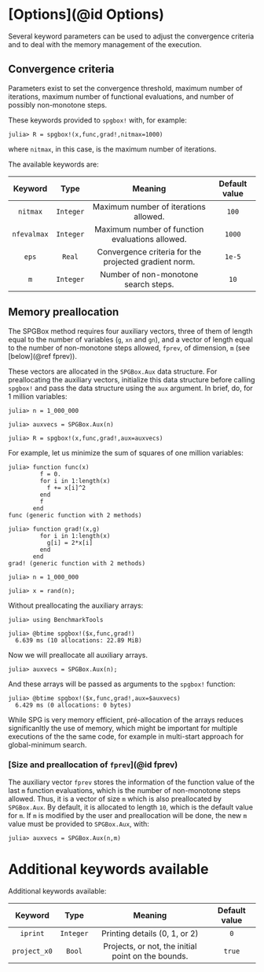 # [Options](@id Options)

Several keyword parameters can be used to adjust the convergence
criteria and to deal with the memory management of the execution.  

## Convergence criteria

Parameters exist to set the convergence threshold, maximum number of
iterations, maximum number of functional evaluations, and number of
possibly non-monotone steps.

These keywords provided to `spgbox!` with, for example:

```jldoctest
julia> R = spgbox!(x,func,grad!,nitmax=1000)

```

where `nitmax`, in this case, is the maximum number of iterations.

The available keywords are:

| Keyword       | Type          |Meaning        | Default value  |
|:-------------:|:-------------:|:-------------:|:--------------:|
| `nitmax`      | `Integer` | Maximum number of iterations allowed. | `100` |
| `nfevalmax`   | `Integer` | Maximum number of function evaluations allowed. | `1000` |
| `eps`         | `Real` | Convergence criteria for the projected gradient norm. | `1e-5` |
| `m`           | `Integer` | Number of non-monotone search steps.  | `10` |

## Memory preallocation

The SPGBox method requires four auxiliary vectors, three of them of
length equal to the number of variables (`g`, `xn` and `gn`), 
and a vector of length equal to
the number of non-monotone steps allowed, `fprev`, of dimension, `m` 
(see [below](@ref fprev)). 

These vectors are allocated in the `SPGBox.Aux` data structure. For
preallocating the auxiliary vectors, initialize this data structure
before calling `spgbox!` and pass the data structure using the
`aux` argument. In brief, do, for 1 million variables:

```jldoctest
julia> n = 1_000_000

julia> auxvecs = SPGBox.Aux(n)

julia> R = spgbox!(x,func,grad!,aux=auxvecs)

```

For example, let us minimize the sum of squares of one million variables:

```jldoctest
julia> function func(x)
         f = 0.
         for i in 1:length(x)
           f += x[i]^2
         end
         f
       end
func (generic function with 2 methods)

julia> function grad!(x,g)
         for i in 1:length(x)
           g[i] = 2*x[i]
         end
       end
grad! (generic function with 2 methods)

julia> n = 1_000_000

julia> x = rand(n);

```

Without preallocating the auxiliary arrays:

```jldoctest
julia> using BenchmarkTools

julia> @btime spgbox!($x,func,grad!)
  6.639 ms (10 allocations: 22.89 MiB)

```

Now we will preallocate all auxiliary arrays. 

```jldoctest
julia> auxvecs = SPGBox.Aux(n);

```
And these arrays will be passed as arguments to the `spgbox!` function:

```jldoctest
julia> @btime spgbox!($x,func,grad!,aux=$auxvecs)
  6.429 ms (0 allocations: 0 bytes)

```

While SPG is very memory efficient, pré-allocation of the arrays reduces
significanltly the use of memory, which might be important for multiple
executions of the the same code, for example in multi-start approach for
global-minimum search.

### [Size and preallocation of `fprev`](@id fprev)

The auxiliary vector `fprev` stores the information of the function value of the
last `m` function evaluations, which is the number of non-monotone
steps allowed. Thus, it is a vector of size `m` which is also
preallocated by `SPGBox.Aux`. By default, it is allocated to length
`10`, which is the default value for `m`. If `m` is modified by the
user and preallocation will be done, the new `m` value must be provided
to `SPGBox.Aux`, with:

```jldoctest
julia> auxvecs = SPGBox.Aux(n,m)

```

# Additional keywords available

Additional keywords available:

| Keyword       | Type          |Meaning        | Default value  |
|:-------------:|:-------------:|:-------------:|:--------------:|
| `iprint`      | `Integer` | Printing details (0, 1, or 2) | `0` |
| `project_x0`  | `Bool` | Projects, or not, the initial point on the bounds. | `true` |




